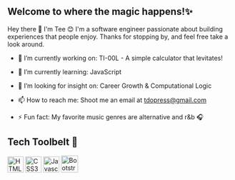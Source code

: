 ## Welcome to where the magic happens!✨

<!--**tdo95/tdo95** is a ✨ _special_ ✨ repository because its `README.md` (this file) appears on your GitHub profile.-->

Hey there 👋 I'm Tee 😊 I'm a software engineer passionate about building experiences that people enjoy. Thanks for stopping by, and feel free take a look around.

- 🔭 I’m currently working on: TI-00L - A simple calculator that levitates!

- 🌱 I’m currently learning: JavaScript

- 🤔 I’m looking for insight on: Career Growth & Computational Logic

- 📫 How to reach me: Shoot me an email at <a href="mailto:tdopress@gmail.com">tdopress@gmail.com</a>

- ⚡ Fun fact: My favorite music genres are alternative and r&b 🎧

## Tech Toolbelt  🔨
<a href="https://developer.mozilla.org/en-US/docs/Glossary/HTML5" target="_blank" rel="noreferrer"><img src="https://cdn.jsdelivr.net/gh/devicons/devicon/icons/html5/html5-plain.svg" width="36" height="36" alt="HTML5" /></a>
<a href="https://developer.mozilla.org/en-US/docs/Web/CSS" target="_blank" rel="noreferrer"><img src="https://cdn.jsdelivr.net/gh/devicons/devicon/icons/css3/css3-plain.svg" width="36" height="36" alt="CSS3" /></a>
<a href="https://developer.mozilla.org/en-US/docs/Web/JavaScript" target="_blank" rel="noreferrer"><img src="https://cdn.jsdelivr.net/gh/devicons/devicon/icons/javascript/javascript-original.svg" width="36" height="36" alt="Javascript" /></a>
<a href="https://developer.mozilla.org/en-US/docs/Glossary/Bootstrap" target="_blank" rel="noreferrer"><img src="https://cdn.jsdelivr.net/gh/devicons/devicon/icons/bootstrap/bootstrap-original.svg" width="38" height="38" alt="Bootstrap" /></a>
